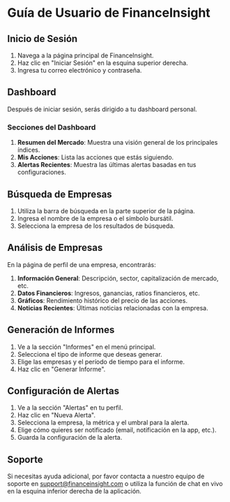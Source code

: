 # Guía de Usuario de FinanceInsight

## Inicio de Sesión

1. Navega a la página principal de FinanceInsight.
2. Haz clic en "Iniciar Sesión" en la esquina superior derecha.
3. Ingresa tu correo electrónico y contraseña.

## Dashboard

Después de iniciar sesión, serás dirigido a tu dashboard personal.

### Secciones del Dashboard

1. **Resumen del Mercado**: Muestra una visión general de los principales índices.
2. **Mis Acciones**: Lista las acciones que estás siguiendo.
3. **Alertas Recientes**: Muestra las últimas alertas basadas en tus configuraciones.

## Búsqueda de Empresas

1. Utiliza la barra de búsqueda en la parte superior de la página.
2. Ingresa el nombre de la empresa o el símbolo bursátil.
3. Selecciona la empresa de los resultados de búsqueda.

## Análisis de Empresas

En la página de perfil de una empresa, encontrarás:

1. **Información General**: Descripción, sector, capitalización de mercado, etc.
2. **Datos Financieros**: Ingresos, ganancias, ratios financieros, etc.
3. **Gráficos**: Rendimiento histórico del precio de las acciones.
4. **Noticias Recientes**: Últimas noticias relacionadas con la empresa.

## Generación de Informes

1. Ve a la sección "Informes" en el menú principal.
2. Selecciona el tipo de informe que deseas generar.
3. Elige las empresas y el período de tiempo para el informe.
4. Haz clic en "Generar Informe".

## Configuración de Alertas

1. Ve a la sección "Alertas" en tu perfil.
2. Haz clic en "Nueva Alerta".
3. Selecciona la empresa, la métrica y el umbral para la alerta.
4. Elige cómo quieres ser notificado (email, notificación en la app, etc.).
5. Guarda la configuración de la alerta.

## Soporte

Si necesitas ayuda adicional, por favor contacta a nuestro equipo de soporte en support@financeinsight.com o utiliza la función de chat en vivo en la esquina inferior derecha de la aplicación.